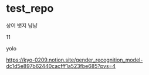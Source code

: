 # test_repo

상어 뱃지 냠냠

11

yolo

https://kyo-0209.notion.site/gender_recognition_model-dc1d5e897b62440cacfff1a523fbe685?pvs=4
